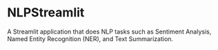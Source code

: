 # NLPStreamlit
A Streamlit application that does NLP tasks such as Sentiment Analysis, Named Entity Recognition (NER), and Text Summarization.
